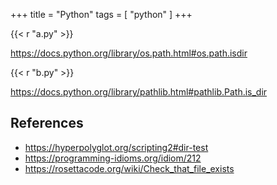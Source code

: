 +++
title = "Python"
tags = [ "python" ]
+++

{{< r "a.py" >}}

<https://docs.python.org/library/os.path.html#os.path.isdir>

{{< r "b.py" >}}

<https://docs.python.org/library/pathlib.html#pathlib.Path.is_dir>

## References

- <https://hyperpolyglot.org/scripting2#dir-test>
- <https://programming-idioms.org/idiom/212>
- <https://rosettacode.org/wiki/Check_that_file_exists>
